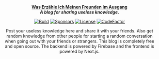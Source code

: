 <p align="center">
  <strong>
    <a href="https://weimfia.ch/">Was Erzähle Ich Meinen Freunden Im Ausgang</a>
    <br />
    <i>A blog for sharing useless knowledge.</i>
  </strong>
</p>

<p align="center">
  <a href="https://github.com/janlauber/weimfia/issues"><img
    src="https://img.shields.io/github/issues/janlauber/weimfia"
    alt="Build"
  /></a>
  <a href="https://github.com/sponsors/janlauber"><img
    src="https://img.shields.io/github/sponsors/janlauber" 
    alt="Sponsors"
  /></a>
  <a href="https://github.com/janlauber/weimfia"><img 
    src="https://img.shields.io/github/license/janlauber/weimfia" 
    alt="License"
  /></a>
  <a href="https://www.codefactor.io/repository/github/janlauber/weimfia"><img 
    src="https://www.codefactor.io/repository/github/janlauber/weimfia/badge" 
    alt="CodeFactor" 
  /></a>
</p>

<p align="center">
    Post your useless knowledge here and share it with your friends. Also get random knowledge from other people for starting a random conversation when going out with your friends or strangers.
    This blog is completely free and open source.
    The backend is powered by Firebase and the frontend is powered by Next.js.
</p>